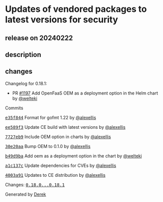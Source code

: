 # Updates of vendored packages to latest versions for security

## release on 20240222

## description

## changes

Changelog for 0.18.1:

* PR <a class="issue-link js-issue-link" data-error-text="Failed to load title" data-id="2149354562" data-permission-text="Title is private" data-url="https://github.com/openfaas/faas-netes/issues/1197" data-hovercard-type="pull_request" data-hovercard-url="/openfaas/faas-netes/pull/1197/hovercard" href="https://github.com/openfaas/faas-netes/pull/1197">#1197</a> Add OpenFaaS OEM as a deployment option in the Helm chart by <a class="user-mention notranslate" data-hovercard-type="user" data-hovercard-url="/users/welteki/hovercard" data-octo-click="hovercard-link-click" data-octo-dimensions="link_type:self" href="https://github.com/welteki">@welteki</a>

Commits

<a class="commit-link" data-hovercard-type="commit" data-hovercard-url="https://github.com/openfaas/faas-netes/commit/e35f8441df8355654fcb56eab55d4575aabcdcfd/hovercard" href="https://github.com/openfaas/faas-netes/commit/e35f8441df8355654fcb56eab55d4575aabcdcfd"><tt>e35f844</tt></a> Format for gofmt 1.22 by <a class="user-mention notranslate" data-hovercard-type="user" data-hovercard-url="/users/alexellis/hovercard" data-octo-click="hovercard-link-click" data-octo-dimensions="link_type:self" href="https://github.com/alexellis">@alexellis</a>

<a class="commit-link" data-hovercard-type="commit" data-hovercard-url="https://github.com/openfaas/faas-netes/commit/ee589f3968f196da36e44156b1fbca20dee9b503/hovercard" href="https://github.com/openfaas/faas-netes/commit/ee589f3968f196da36e44156b1fbca20dee9b503"><tt>ee589f3</tt></a> Update CE build with latest versions by <a class="user-mention notranslate" data-hovercard-type="user" data-hovercard-url="/users/alexellis/hovercard" data-octo-click="hovercard-link-click" data-octo-dimensions="link_type:self" href="https://github.com/alexellis">@alexellis</a>

<a class="commit-link" data-hovercard-type="commit" data-hovercard-url="https://github.com/openfaas/faas-netes/commit/7727eb99ae77f5f0ff2bebbce6bcb00c3543cf64/hovercard" href="https://github.com/openfaas/faas-netes/commit/7727eb99ae77f5f0ff2bebbce6bcb00c3543cf64"><tt>7727eb9</tt></a> Include OEM option in charts by <a class="user-mention notranslate" data-hovercard-type="user" data-hovercard-url="/users/alexellis/hovercard" data-octo-click="hovercard-link-click" data-octo-dimensions="link_type:self" href="https://github.com/alexellis">@alexellis</a>

<a class="commit-link" data-hovercard-type="commit" data-hovercard-url="https://github.com/openfaas/faas-netes/commit/30e20aa82275fa409137115e37f9a2cb5d9cf823/hovercard" href="https://github.com/openfaas/faas-netes/commit/30e20aa82275fa409137115e37f9a2cb5d9cf823"><tt>30e20aa</tt></a> Bump OEM to 0.1.0 by <a class="user-mention notranslate" data-hovercard-type="user" data-hovercard-url="/users/alexellis/hovercard" data-octo-click="hovercard-link-click" data-octo-dimensions="link_type:self" href="https://github.com/alexellis">@alexellis</a>

<a class="commit-link" data-hovercard-type="commit" data-hovercard-url="https://github.com/openfaas/faas-netes/commit/b49d9baff75b5df299dab4a130f327ea3d99e75b/hovercard" href="https://github.com/openfaas/faas-netes/commit/b49d9baff75b5df299dab4a130f327ea3d99e75b"><tt>b49d9ba</tt></a> Add oem as a deployment option in the chart by <a class="user-mention notranslate" data-hovercard-type="user" data-hovercard-url="/users/welteki/hovercard" data-octo-click="hovercard-link-click" data-octo-dimensions="link_type:self" href="https://github.com/welteki">@welteki</a>

<a class="commit-link" data-hovercard-type="commit" data-hovercard-url="https://github.com/openfaas/faas-netes/commit/a1c137cf3c81f38bf322939f00bb3c8141e1411b/hovercard" href="https://github.com/openfaas/faas-netes/commit/a1c137cf3c81f38bf322939f00bb3c8141e1411b"><tt>a1c137c</tt></a> Update dependencies for CVEs by <a class="user-mention notranslate" data-hovercard-type="user" data-hovercard-url="/users/alexellis/hovercard" data-octo-click="hovercard-link-click" data-octo-dimensions="link_type:self" href="https://github.com/alexellis">@alexellis</a>

<a class="commit-link" data-hovercard-type="commit" data-hovercard-url="https://github.com/openfaas/faas-netes/commit/4003a9125ab7371fce35a01baa428eb87a8a4c3f/hovercard" href="https://github.com/openfaas/faas-netes/commit/4003a9125ab7371fce35a01baa428eb87a8a4c3f"><tt>4003a91</tt></a> Updates to CE distribution by <a class="user-mention notranslate" data-hovercard-type="user" data-hovercard-url="/users/alexellis/hovercard" data-octo-click="hovercard-link-click" data-octo-dimensions="link_type:self" href="https://github.com/alexellis">@alexellis</a>

Changes: <a class="commit-link" href="https://github.com/openfaas/faas-netes/compare/0.18.0...0.18.1"><tt>0.18.0...0.18.1</tt></a>

Generated by <a href="https://github.com/alexellis/derek/">Derek</a>

